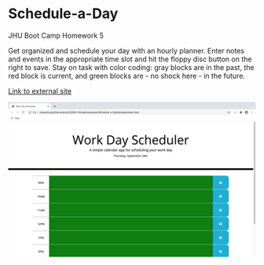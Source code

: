 # Schedule-a-Day
JHU Boot Camp Homework 5

Get organized and schedule your day with an hourly planner. Enter notes and events in the appropriate time slot and hit the floppy disc button on the right to save. Stay on task with color coding: gray blocks are in the past, the red block is current,  and green blocks are - no shock here - in the future.


[Link to external site](https://pindellk.github.io/Schedule-a-Day/)


![Image](./Assets/schedule.png)

